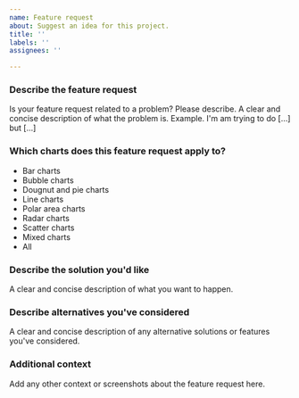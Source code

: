 ```yaml
---
name: Feature request
about: Suggest an idea for this project.
title: ''
labels: ''
assignees: ''

---
```


### Describe the feature request
Is your feature request related to a problem? Please describe.
A clear and concise description of what the problem is. Example. I'm am trying to do [...] but [...]

### Which charts does this feature request apply to?
<!-- Remove the items which don't apply from the following list -->
- Bar charts
- Bubble charts
- Dougnut and pie charts
- Line charts
- Polar area charts
- Radar charts
- Scatter charts
- Mixed charts
- All

### Describe the solution you'd like
A clear and concise description of what you want to happen.

### Describe alternatives you've considered
A clear and concise description of any alternative solutions or features you've considered.

### Additional context
Add any other context or screenshots about the feature request here.